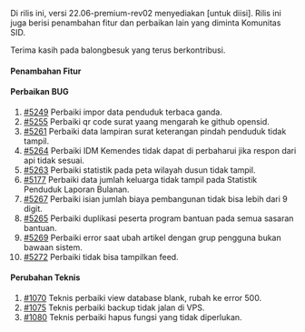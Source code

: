 Di rilis ini, versi 22.06-premium-rev02 menyediakan [untuk diisi]. Rilis ini juga berisi penambahan fitur dan perbaikan lain yang diminta Komunitas SID.

Terima kasih pada balongbesuk yang terus berkontribusi.

#### Penambahan Fitur


#### Perbaikan BUG

1. [#5249](https://github.com/OpenSID/OpenSID/issues/5249) Perbaiki impor data penduduk terbaca ganda.
2. [#5255](https://github.com/OpenSID/OpenSID/issues/5255) Perbaiki qr code surat yaang mengarah ke github opensid.
3. [#5261](https://github.com/OpenSID/OpenSID/issues/5261) Perbaiki data lampiran surat keterangan pindah penduduk tidak tampil.
4. [#5264](https://github.com/OpenSID/OpenSID/issues/5264) Perbaiki IDM Kemendes tidak dapat di perbaharui jika respon dari api tidak sesuai.
5. [#5263](https://github.com/OpenSID/OpenSID/issues/5263) Perbaiki statistik pada peta wilayah dusun tidak tampil.
6. [#5177](https://github.com/OpenSID/OpenSID/issues/5177) Perbaiki data jumlah keluarga tidak tampil pada Statistik Penduduk Laporan Bulanan.
7. [#5267](https://github.com/OpenSID/OpenSID/issues/5267) Perbaiki isian jumlah biaya pembangunan tidak bisa lebih dari 9 digit.
8. [#5265](https://github.com/OpenSID/OpenSID/issues/5265) Perbaiki duplikasi peserta program bantuan pada semua sasaran bantuan.
9. [#5269](https://github.com/OpenSID/OpenSID/issues/5269) Perbaiki error saat ubah artikel dengan grup pengguna bukan bawaan sistem.
10. [#5272](https://github.com/OpenSID/OpenSID/issues/5272) Perbaiki tidak bisa tampilkan feed.

#### Perubahan Teknis

1. [#1070](https://github.com/OpenSID/premium/pull/1070) Teknis perbaiki view database blank, rubah ke error 500.
2. [#1075](https://github.com/OpenSID/premium/pull/1075) Teknis perbaiki backup tidak jalan di VPS.
3. [#1080](https://github.com/OpenSID/premium/pull/1080) Teknis perbaiki hapus fungsi yang tidak diperlukan.
